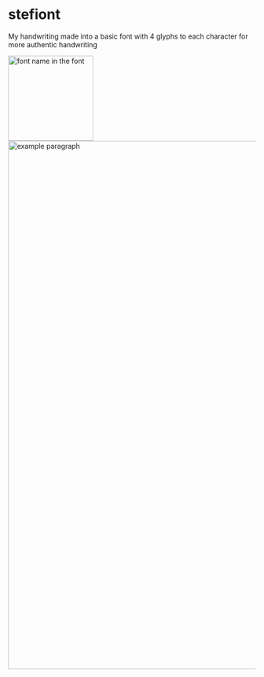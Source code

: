 # stefiont
My handwriting made into a basic font with 4 glyphs to each character for more authentic handwriting

<img width="173" alt="font name in the font" src="https://github.com/stefior/stefiont/assets/43305255/5bfd221d-8414-4eb8-b9b6-9bd7613d60cd">
<img width="1074" alt="example paragraph" src="https://github.com/stefior/stefiont/assets/43305255/bccb3001-8cef-4e02-ab03-58bef29f19e8">
